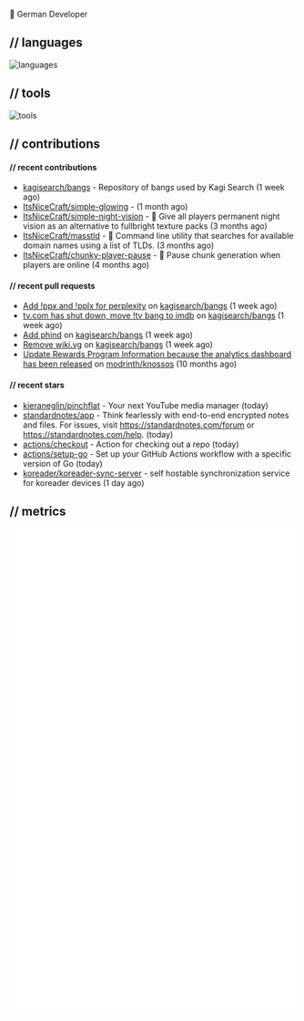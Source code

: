 👋 German Developer

## // languages
![languages](https://skillicons.dev/icons?i=py,go,bash)

## // tools

![tools](https://skillicons.dev/icons?i=androidstudio,arch,aws,azure,cloudflare,discord,docker,figma,fediverse,gcp,git,github,githubactions,gitlab,grafana,idea,jenkins,linux,mastodon,mongodb,nodejs,prometheus,raspberrypi,selenium,svg,twitter,workers,vercel,visualstudio,vscode)

## // contributions

#### // recent contributions

- [kagisearch/bangs](https://github.com/kagisearch/bangs) - Repository of bangs used by Kagi Search (1 week ago)
- [ItsNiceCraft/simple-glowing](https://github.com/ItsNiceCraft/simple-glowing) -  (1 month ago)
- [ItsNiceCraft/simple-night-vision](https://github.com/ItsNiceCraft/simple-night-vision) - 🔦 Give all players permanent night vision as an alternative to fullbright texture packs (3 months ago)
- [ItsNiceCraft/masstld](https://github.com/ItsNiceCraft/masstld) - 🧭 Command line utility that searches for available domain names using a list of TLDs. (3 months ago)
- [ItsNiceCraft/chunky-player-pause](https://github.com/ItsNiceCraft/chunky-player-pause) - 🚦 Pause chunk generation when players are online (4 months ago)

#### // recent pull requests

- [Add !ppx and !pplx for perplexity](https://github.com/kagisearch/bangs/pull/187) on [kagisearch/bangs](https://github.com/kagisearch/bangs) (1 week ago)
- [tv.com has shut down, move !tv bang to imdb](https://github.com/kagisearch/bangs/pull/180) on [kagisearch/bangs](https://github.com/kagisearch/bangs) (1 week ago)
- [Add phind](https://github.com/kagisearch/bangs/pull/178) on [kagisearch/bangs](https://github.com/kagisearch/bangs) (1 week ago)
- [Remove wiki.vg](https://github.com/kagisearch/bangs/pull/173) on [kagisearch/bangs](https://github.com/kagisearch/bangs) (1 week ago)
- [Update Rewards Program Information because the analytics dashboard has been released](https://github.com/modrinth/knossos/pull/1712) on [modrinth/knossos](https://github.com/modrinth/knossos) (10 months ago)

#### // recent stars

- [kieraneglin/pinchflat](https://github.com/kieraneglin/pinchflat) - Your next YouTube media manager (today)
- [standardnotes/app](https://github.com/standardnotes/app) - Think fearlessly with end-to-end encrypted notes and files. For issues, visit https://standardnotes.com/forum or https://standardnotes.com/help. (today)
- [actions/checkout](https://github.com/actions/checkout) - Action for checking out a repo (today)
- [actions/setup-go](https://github.com/actions/setup-go) - Set up your GitHub Actions workflow with a specific version of Go (today)
- [koreader/koreader-sync-server](https://github.com/koreader/koreader-sync-server) - self hostable synchronization service for koreader devices (1 day ago)

## // metrics

![metrics](/github-metrics.svg)